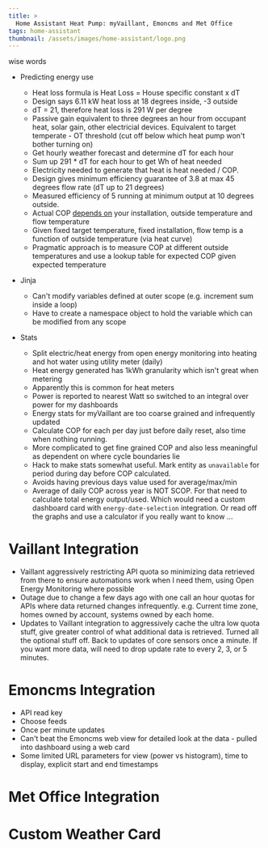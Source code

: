 ```yaml
---
title: >
  Home Assistant Heat Pump: myVaillant, Emoncms and Met Office
tags: home-assistant
thumbnail: /assets/images/home-assistant/logo.png
---
```


wise words

* Predicting energy use
  * Heat loss formula is Heat Loss = House specific constant x dT
  * Design says 6.11 kW heat loss at 18 degrees inside, -3 outside
  * dT = 21, therefore heat loss is 291 W per degree
  * Passive gain equivalent to three degrees an hour from occupant heat, solar gain, other electricial devices. Equivalent to target temperate - OT threshold (cut off below which heat pump won't bother turning on)
  * Get hourly weather forecast and determine dT for each hour
  * Sum up 291 * dT for each hour to get Wh of heat needed
  * Electricity needed to generate that heat is heat needed / COP. 
  * Design gives minimum efficiency guarantee of 3.8 at max 45 degrees flow rate (dT up to 21 degrees)
  * Measured efficiency of 5 running at minimum output at 10 degrees outside.
  * Actual COP [depends on](https://energy-stats.uk/how-to-measure-vaillant-arotherm-cop/) your installation, outside temperature and flow temperature
  * Given fixed target temperature, fixed installation, flow temp is a function of outside temperature (via heat curve)
  * Pragmatic approach is to measure COP at different outside temperatures and use a lookup table for expected COP given expected temperature

* Jinja
  * Can't modify variables defined at outer scope (e.g. increment sum inside a loop)
  * Have to create a namespace object to hold the variable which can be modified from any scope

* Stats
  * Split electric/heat energy from open energy monitoring into heating and hot water using utility meter (daily)
  * Heat energy generated has 1kWh granularity which isn't great when metering
  * Apparently this is common for heat meters
  * Power is reported to nearest Watt so switched to an integral over power for my dashboards
  * Energy stats for myVaillant are too coarse grained and infrequently updated
  * Calculate COP for each per day just before daily reset, also time when nothing running.
  * More complicated to get fine grained COP and also less meaningful as dependent on where cycle boundaries lie
  * Hack to make stats somewhat useful. Mark entity as `unavailable` for period during day before COP calculated.
  * Avoids having previous days value used for average/max/min
  * Average of daily COP across year is NOT SCOP. For that need to calculate total energy output/used. Which would need a custom dashboard card with `energy-date-selection` integration. Or read off the graphs and use a calculator if you really want to know ...

# Vaillant Integration

* Vaillant aggressively restricting API quota so minimizing data retrieved from there to ensure automations work when I need them, using Open Energy Monitoring where possible
* Outage due to change a few days ago with one call an hour quotas for APIs where data returned changes infrequently. e.g. Current time zone, homes owned by account, systems owned by each home. 
* Updates to Vaillant integration to aggressively cache the ultra low quota stuff, give greater control of what additional data is retrieved. Turned all the optional stuff off. Back to updates of core sensors once a minute. If you want more data, will need to drop update rate to every 2, 3, or 5 minutes.

# Emoncms Integration

* API read key
* Choose feeds
* Once per minute updates
* Can't beat the Emoncms web view for detailed look at the data - pulled into dashboard using a web card
* Some limited URL parameters for view (power vs histogram), time to display, explicit start and end timestamps

# Met Office Integration

# Custom Weather Card

